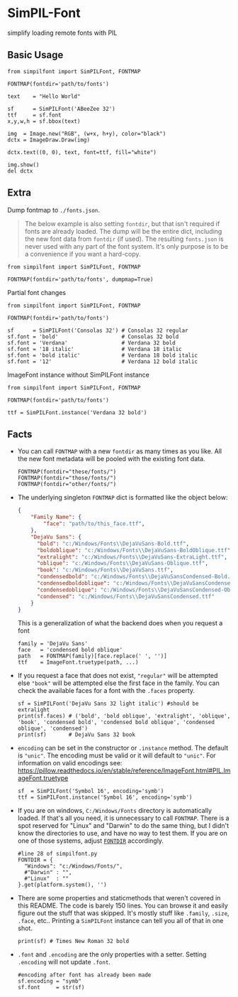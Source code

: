 # SimPIL-Font
simplify loading remote fonts with PIL

## Basic Usage
```python3
from simpilfont import SimPILFont, FONTMAP

FONTMAP(fontdir='path/to/fonts')

text    = "Hello World"

sf      = SimPILFont('ABeeZee 32')
ttf     = sf.font
x,y,w,h = sf.bbox(text)

img  = Image.new("RGB", (w+x, h+y), color="black")
dctx = ImageDraw.Draw(img)

dctx.text((0, 0), text, font=ttf, fill="white")

img.show()
del dctx
```

## Extra
Dump fontmap to `./fonts.json`. 
> The below example is also setting `fontdir`, but that isn't required if fonts are already loaded.
> The dump will be the entire dict, including the new font data from `fontdir` (if used).
> The resulting `fonts.json` is never used with any part of the font system. It's only purpose is to be a convenience if you want a hard-copy.

```python3
from simpilfont import SimPILFont, FONTMAP

FONTMAP(fontdir='path/to/fonts', dumpmap=True)
```

Partial font changes
```python3
from simpilfont import SimPILFont, FONTMAP

FONTMAP(fontdir='path/to/fonts')

sf      = SimPILFont('Consolas 32') # Consolas 32 regular
sf.font = 'bold'                    # Consolas 32 bold
sf.font = 'Verdana'                 # Verdana 32 bold
sf.font = '18 italic'               # Verdana 18 italic
sf.font = 'bold italic'             # Verdana 18 bold italic
sf.font = '12'                      # Verdana 12 bold italic
```

ImageFont instance without SimPILFont instance
```python3
from simpilfont import SimPILFont, FONTMAP

FONTMAP(fontdir='path/to/fonts')

ttf = SimPILFont.instance('Verdana 32 bold')
```

## Facts
* You can call `FONTMAP` with a new `fontdir` as many times as you like. All the new font metadata will be pooled with the existing font data.
  
  ```python3
  FONTMAP(fontdir="these/fonts/")
  FONTMAP(fontdir="those/fonts/")
  FONTMAP(fontdir="other/fonts/")
  ```
* The underlying singleton `FONTMAP` dict is formatted like the object below:
  
  ```json
  {
      "Family Name": {
          "face": "path/to/this_face.ttf",
      },
      "DejaVu Sans": {
        "bold": "c:/Windows/Fonts\\DejaVuSans-Bold.ttf",
        "boldoblique": "c:/Windows/Fonts\\DejaVuSans-BoldOblique.ttf",
        "extralight": "c:/Windows/Fonts\\DejaVuSans-ExtraLight.ttf",
        "oblique": "c:/Windows/Fonts\\DejaVuSans-Oblique.ttf",
        "book": "c:/Windows/Fonts\\DejaVuSans.ttf",
        "condensedbold": "c:/Windows/Fonts\\DejaVuSansCondensed-Bold.ttf",
        "condensedboldoblique": "c:/Windows/Fonts\\DejaVuSansCondensed-BoldOblique.ttf",
        "condensedoblique": "c:/Windows/Fonts\\DejaVuSansCondensed-Oblique.ttf",
        "condensed": "c:/Windows/Fonts\\DejaVuSansCondensed.ttf"
      }
  }
  ```
  This is a generalization of what the backend does when you request a font
  
  ```python3
  family = 'DejaVu Sans'
  face   = 'condensed bold oblique'
  path   = FONTMAP(family)[face.replace(' ', '')]
  ttf    = ImageFont.truetype(path, ...)
  ```
* If you request a face that does not exist, `"regular"` will be attempted else `"book"` will be attempted else the first face in the family. You can check the available faces for a font with the `.faces` property.
  
  ```python3
  sf = SimPILFont('DejaVu Sans 32 light italic') #should be extralight
  print(sf.faces) # ('bold', 'bold oblique', 'extralight', 'oblique', 'book', 'condensed bold', 'condensed bold oblique', 'condensed oblique', 'condensed')
  print(sf)       # DejaVu Sans 32 book
  ```
* `encoding` can be set in the constructor or `.instance` method. The default is `"unic"`. The encoding must be valid or it will default to `"unic"`. For information on valid encodings see: https://pillow.readthedocs.io/en/stable/reference/ImageFont.html#PIL.ImageFont.truetype
  
  ```python3
  sf  = SimPILFont('Symbol 16', encoding='symb')
  ttf = SimPILFont.instance('Symbol 16', encoding='symb')
  ```
* If you are on windows, `C:/Windows/Fonts` directory is automatically loaded. If that's all you need, it is unnecessary to call `FONTMAP`. There is a spot reserved for "Linux" and "Darwin" to do the same thing, but I didn't know the directories to use, and have no way to test them. If you are on one of those systems, adjust [`FONTDIR`](https://github.com/OneMadGypsy/SimPIL-Font/blob/main/simpilfont.py#L28) accordingly.
  ```python3
  #line 28 of simpilfont.py
  FONTDIR = {
    "Windows": "c:/Windows/Fonts/",
    #"Darwin" : "",
    #"Linux"  : ""
  }.get(platform.system(), '')
  ```
* There are some properties and staticmethods that weren't covered in this README. The code is barely 150 lines. You can browse it and easily figure out the stuff that was skipped. It's mostly stuff like `.family`, `.size`, `.face`, etc.. Printing a `SimPILFont` instance can tell you all of that in one shot.
  
  ```python3
  print(sf) # Times New Roman 32 bold
  ```
* `.font` and `.encoding` are the only properties with a setter. Setting `.encoding` will not update `.font`. 
  
  ```python3
  #encoding after font has already been made
  sf.encoding = "symb"
  sf.font     = str(sf)
  ```


